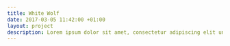 ```yaml
---
title: White Wolf
date: 2017-03-05 11:42:00 +01:00
layout: project
description: Lorem ipsum dolor sit amet, consectetur adipiscing elit unde omnis.
---
```


